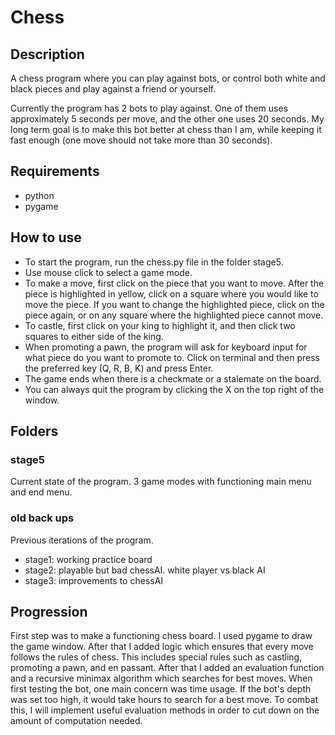 # Chess

## Description

A chess program where you can play against bots, or control both white and black pieces and play against a friend or yourself.

Currently the program has 2 bots to play against. One of them uses approximately 5 seconds per move, and the other one uses 20 seconds. My long term goal is to make this bot better at chess than I am, while keeping it fast enough (one move should not take more than 30 seconds).

## Requirements

- python
- pygame

## How to use

- To start the program, run the chess.py file in the folder stage5.
- Use mouse click to select a game mode.
- To make a move, first click on the piece that you want to move. After the piece is highlighted in yellow, click on a square where you would like to move the piece. If you want to change the highlighted piece, click on the piece again, or on any square where the highlighted piece cannot move.
- To castle, first click on your king to highlight it, and then click two squares to either side of the king.
- When promoting a pawn, the program will ask for keyboard input for what piece do you want to promote to. Click on terminal and then press the preferred key (Q, R, B, K) and press Enter.
- The game ends when there is a checkmate or a stalemate on the board.
- You can always quit the program by clicking the X on the top right of the window.

## Folders

### stage5
Current state of the program. 3 game modes with functioning main menu and end menu.

### old back ups
Previous iterations of the program.

- stage1: working practice board
- stage2: playable but bad chessAI. white player vs black AI
- stage3: improvements to chessAI

## Progression

First step was to make a functioning chess board. I used pygame to draw the game window. After that I added logic which ensures that every move follows the rules of chess. This includes special rules such as castling, promoting a pawn, and en passant. After that I added an evaluation function and a recursive minimax algorithm which searches for best moves. When first testing the bot, one main concern was time usage. If the bot's depth was set too high, it would take hours to search for a best move. To combat this, I will implement useful evaluation methods in order to cut down on the amount of computation needed.
